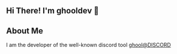 ## Hi There! I'm ghooldev 👋

## About Me
I am the developer of the well-known discord tool [ghool@DISCORD](https://github.com/ghooldev/ghool-discord)
